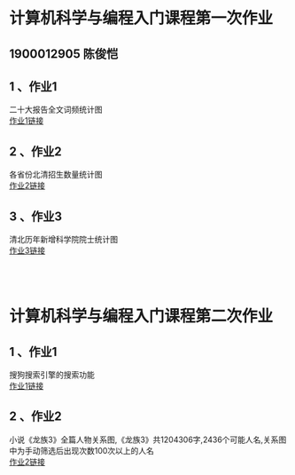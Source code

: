 # 计算机科学与编程入门课程第一次作业

## 1900012905 陈俊恺
## 1 、作业1
 二十大报告全文词频统计图 <br/>
 [作业1链接](https://cjoiercjk.github.io/20th_CPC_report.html)
 
## 2 、作业2
 各省份北清招生数量统计图 <br/>
 [作业2链接](https://cjoiercjk.github.io/2022年北清全国招生统计图.html)
 
## 3 、作业3
 清北历年新增科学院院士统计图 <br/>
 [作业3链接](https://cjoiercjk.github.io/清北历年新增科学院院士图2.html)

 <br/> <br/> 

# 计算机科学与编程入门课程第二次作业

## 1 、作业1
 搜狗搜索引擎的搜索功能
  <br/>
 [作业1链接](https://cjoiercjk.github.io/my_sougou.html)
 
## 2 、作业2
 小说《龙族3》全篇人物关系图,《龙族3》共1204306字,2436个可能人名,关系图中为手动筛选后出现次数100次以上的人名
 <br/>
 [作业2链接](https://cjoiercjk.github.io/关系图-龙族人物.html)
